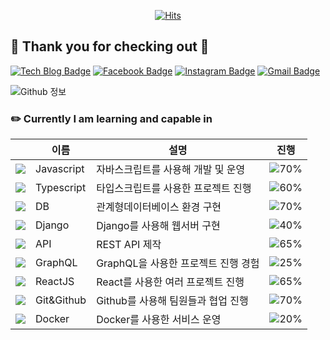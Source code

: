 <div align=center>

[![Hits](https://hits.seeyoufarm.com/api/count/incr/badge.svg?url=https%3A%2F%2Fgithub.com%2Fmaryoh2003)](https://hits.seeyoufarm.com)

</div>

## 🐥 Thank you for checking out 🐥 

[![Tech Blog Badge](http://img.shields.io/badge/-Tech%20blog-black?style=flat-square&logo=github&link=https://medium.com/@maryoh2002)](https://medium.com/@maryoh2002) 
[![Facebook Badge](https://img.shields.io/badge/-Facebook-1877f2?style=flat-square&logo=facebook&logoColor=white&link=https://www.facebook.com/profile.php?id=100036020954491)](https://www.facebook.com/profile.php?id=100036020954491) 
[![Instagram Badge](https://img.shields.io/badge/-Instagram-dd2a7b?style=flat-square&logo=instagram&logoColor=white&link=https://www.instagram.com/0_haribro/?hl=ko)](https://www.instagram.com/0_haribro/?hl=ko) 
[![Gmail Badge](https://img.shields.io/badge/-Gmail-d14836?style=flat-square&logo=Gmail&logoColor=white&link=mailto:haribro2003@gmail.com)](mailto:haribro2003@gmail.com)

![Github 정보](https://github-readme-stats.vercel.app/api?username=maryoh2003&count_private=true&show_icons=true)

### ✏️ Currently I am learning and capable in

||이름|설명|진행|
|---|---|---|---|
|![](https://img.icons8.com/color/24/000000/javascript.png)|Javascript|자바스크립트를 사용해 개발 및 운영|![70%](https://progress-bar.dev/70)|
|![](https://img.icons8.com/color/24/000000/typescript.png)|Typescript|타입스크립트를 사용한 프로젝트 진행|![60%](https://progress-bar.dev/60)|
|![](https://img.icons8.com/color/24/000000/add-database.png)|DB|관계형데이터베이스 환경 구현|![70%](https://progress-bar.dev/70)|
|![](https://img.icons8.com/color/24/000000/django.png)|Django|Django를 사용해 웹서버 구현|![40%](https://progress-bar.dev/40)|
|![](https://img.icons8.com/color/24/000000/api.png)|API|REST API 제작|![65%](https://progress-bar.dev/65)|
|![](https://img.icons8.com/color/24/000000/graphql.png)|GraphQL|GraphQL을 사용한 프로젝트 진행 경험|![25%](https://progress-bar.dev/25)|
|![](https://img.icons8.com/color/24/000000/react-native.png)|ReactJS|React를 사용한 여러 프로젝트 진행|![65%](https://progress-bar.dev/65)|
|![](https://img.icons8.com/color/24/000000/git.png)|Git&Github|Github를 사용해 팀원들과 협업 진행|![70%](https://progress-bar.dev/70)|
|![](https://img.icons8.com/color/24/000000/docker.png)|Docker|Docker를 사용한 서비스 운영|![20%](https://progress-bar.dev/20)|
